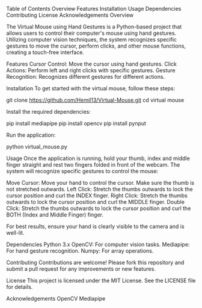 Table of Contents
Overview
Features
Installation
Usage
Dependencies
Contributing
License
Acknowledgements
Overview


The Virtual Mouse using Hand Gestures is a Python-based project that allows users to control their computer's mouse using hand gestures. Utilizing computer vision techniques, the system recognizes specific gestures to move the cursor, perform clicks, and other mouse functions, creating a touch-free interface.


Features
Cursor Control: Move the cursor using hand gestures.
Click Actions: Perform left and right clicks with specific gestures.
Gesture Recognition: Recognizes different gestures for different actions.


Installation
To get started with the virtual mouse, follow these steps:

git clone https://github.com/Hemil13/Virtual-Mouse.git
cd virtual mouse


Install the required dependencies:

pip install mediapipe
pip install opencv
pip install pynput


Run the application:

python virtual_mouse.py


Usage
Once the application is running, hold your thumb, index and middle finger straight and rest two fingers folded in front of the webcam. The system will recognize specific gestures to control the mouse:

Move Cursor: Move your hand to control the cursor. Make sure the thumb is not stretched outwards.
Left Click: Stretch the thumbs outwards to lock the cursor position and curl the INDEX finger.
Right Click: Stretch the thumbs outwards to lock the cursor position and curl the MIDDLE finger.
Double Click: Stretch the thumbs outwards to lock the cursor position and curl the BOTH (Index and Middle Finger) finger.

For best results, ensure your hand is clearly visible to the camera and is well-lit.

Dependencies
Python 3.x
OpenCV: For computer vision tasks.
Mediapipe: For hand gesture recognition.
Numpy: For array operations.

Contributing
Contributions are welcome! Please fork this repository and submit a pull request for any improvements or new features.

License
This project is licensed under the MIT License. See the LICENSE file for details.

Acknowledgements
OpenCV
Mediapipe
